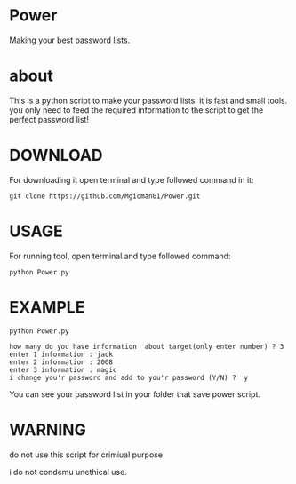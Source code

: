 # Power
Making your best password lists.

# about
This is a python script to make your password lists. it is fast and small tools. you only need to feed the required information to the script to get the perfect password list!
# DOWNLOAD
For downloading it open terminal and type followed command in it:
```
git clone https://github.com/Mgicman01/Power.git

```
# USAGE
For running tool, open terminal and type followed command:
```
python Power.py
```
# EXAMPLE
```
python Power.py
```

```
how many do you have information  about target(only enter number) ? 3
enter 1 information : jack
enter 2 information : 2008
enter 3 information : magic
i change you'r password and add to you'r password (Y/N) ?  y
```
You can see your  password list in your folder that save power script.
# WARNING
do not use this script for crimiual purpose

i do not condemu unethical use.
